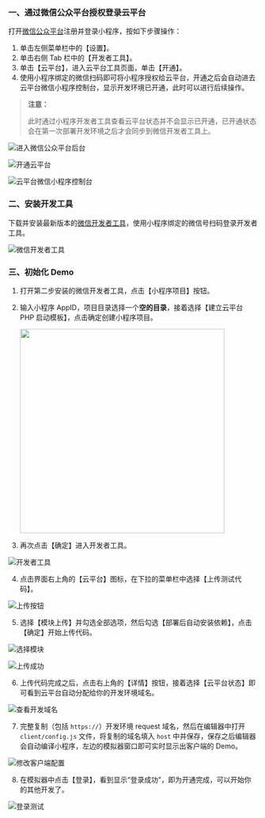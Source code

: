 ### 一、通过微信公众平台授权登录云平台

打开[微信公众平台](https://mp.weixin.qq.com)注册并登录小程序，按如下步骤操作：

1. 单击左侧菜单栏中的【设置】。
2. 单击右侧 Tab 栏中的【开发者工具】。
3. 单击【云平台】，进入云平台工具页面，单击【开通】。
4. 使用小程序绑定的微信扫码即可将小程序授权给云平台，开通之后会自动进去云平台微信小程序控制台，显示开发环境已开通，此时可以进行后续操作。

> **注意：**
>
> 此时通过小程序开发者工具查看云平台状态并不会显示已开通，已开通状态会在第一次部署开发环境之后才会同步到微信开发者工具上。

![进入微信公众平台后台](http://imgcache.tce.fsphere.cn/image/mc.qcloudimg.com/static/img/a3ca2891b23cfce7d3678cd05a4e14fe/13.jpg)

![开通云平台](http://imgcache.tce.fsphere.cn/image/mc.qcloudimg.com/static/img/53e34b52e098ee3a0a02ecc8fbb68a54/14.jpg)

![云平台微信小程序控制台](http://imgcache.tce.fsphere.cn/image/mc.qcloudimg.com/static/img/032d0b2b99dfcfdf4234db911e93b60f/15.png)

### 二、安装开发工具

下载并安装最新版本的[微信开发者工具](https://mp.weixin.qq.com/debug/wxadoc/dev/devtools/download.html)，使用小程序绑定的微信号扫码登录开发者工具。

![微信开发者工具](http://imgcache.tce.fsphere.cn/image/mc.qcloudimg.com/static/img/4fd45bb5c74eed92b031fbebf8600bd2/1.png)

### 三、初始化 Demo

1. 打开第二步安装的微信开发者工具，点击【小程序项目】按钮。

2. 输入小程序 AppID，项目目录选择一个**空的目录**，接着选择【建立云平台 PHP 启动模板】，点击确定创建小程序项目。

   <img src="http://imgcache.tce.fsphere.cn/image/mc.qcloudimg.com/static/img/b8c2c265418a5d446b70b923ae97fcf2/php.png" width="413px">

3. 再次点击【确定】进入开发者工具。

  ![开发者工具](http://imgcache.tce.fsphere.cn/image/mc.qcloudimg.com/static/img/dddafb0f88489d0de7010321e6b48071/3.png)

4. 点击界面右上角的【云平台】图标，在下拉的菜单栏中选择【上传测试代码】。

  ![上传按钮](http://imgcache.tce.fsphere.cn/image/mc.qcloudimg.com/static/img/52c7ff501a13da3cb327df3f5d1ba284/2.png)

5. 选择【模块上传】并勾选全部选项，然后勾选【部署后自动安装依赖】，点击【确定】开始上传代码。

  ![选择模块](http://imgcache.tce.fsphere.cn/image/mc.qcloudimg.com/static/img/f2e00aecfc06e5b275f204f501b2b848/3.jpg)

  ![上传成功](http://imgcache.tce.fsphere.cn/image/mc.qcloudimg.com/static/img/8038e62426a6b74eb2ddbb3f04b7f093/4.jpg)

6. 上传代码完成之后，点击右上角的【详情】按钮，接着选择【云平台状态】即可看到云平台自动分配给你的开发环境域名。

  ![查看开发域名](http://imgcache.tce.fsphere.cn/image/mc.qcloudimg.com/static/img/04a97a0551d28a25aa066352e74e0443/8.png)

7. 完整复制（包括 `https://`）开发环境 request 域名，然后在编辑器中打开 `client/config.js` 文件，将复制的域名填入 `host` 中并保存，保存之后编辑器会自动编译小程序，左边的模拟器窗口即可实时显示出客户端的 Demo。

  ![修改客户端配置](http://imgcache.tce.fsphere.cn/image/mc.qcloudimg.com/static/img/397c68210ef2113721608dd2506f8f12/9.png)

8. 在模拟器中点击【登录】，看到显示“登录成功”，即为开通完成，可以开始你的其他开发了。

  ![登录测试](http://imgcache.tce.fsphere.cn/image/mc.qcloudimg.com/static/img/7102752e343d9d8791564b2ffc9d8308/10.png)
